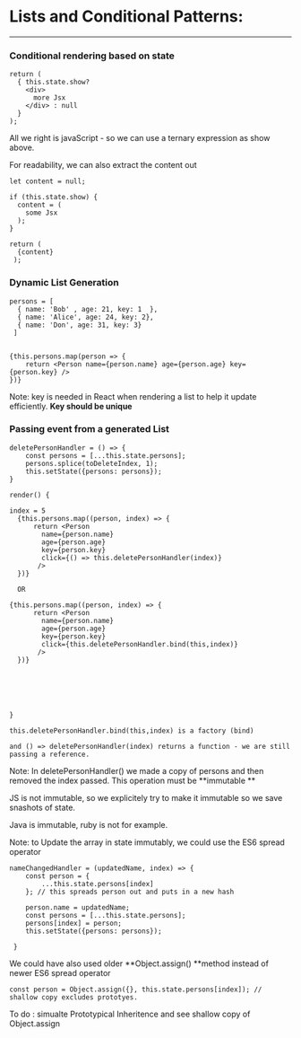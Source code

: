 # Lists and Conditional Patterns:

---

### Conditional rendering based on state

```
return (
  { this.state.show? 
    <div>
      more Jsx
    </div> : null
  }
);
```

All we right is javaScript - so we can use a ternary expression as show above.

For readability, we can also extract the content out

```
let content = null;

if (this.state.show) {
  content = (
    some Jsx
  );
}

return (
  {content}
 );
```

### Dynamic List Generation

```
persons = [
  { name: 'Bob' , age: 21, key: 1  }, 
  { name: 'Alice', age: 24, key: 2}, 
  { name: 'Don', age: 31, key: 3} 
 ]


{this.persons.map(person => {
    return <Person name={person.name} age={person.age} key={person.key} />
})}
```

Note: key is needed in React when rendering a list to help it update efficiently. **Key should be unique**

### Passing event from a generated List

```
deletePersonHandler = () => {
    const persons = [...this.state.persons];
    persons.splice(toDeleteIndex, 1);
    this.setState({persons: persons});
}

render() {

index = 5
  {this.persons.map((person, index) => {
      return <Person 
        name={person.name} 
        age={person.age} 
        key={person.key}
        click={() => this.deletePersonHandler(index)}
       />
  })}

  OR 

{this.persons.map((person, index) => {
      return <Person 
        name={person.name} 
        age={person.age} 
        key={person.key}
        click={this.deletePersonHandler.bind(this,index)}
       />
  })}






}
```

```
this.deletePersonHandler.bind(this,index) is a factory (bind)

and () => deletePersonHandler(index) returns a function - we are still passing a reference.
```

Note: In deletePersonHandler\(\) we made a copy of persons and then removed the index passed. This operation must be **immutable **

JS is not immutable, so we explicitely try to make it immutable so we save snashots of state.

Java is immutable, ruby is not for example.

Note:  to Update the array in state immutably, we could use the  ES6  spread operator

```
nameChangedHandler = (updatedName, index) => {
    const person = {
        ...this.state.persons[index]
    }; // this spreads person out and puts in a new hash 

    person.name = updatedName;
    const persons = [...this.state.persons];
    persons[index] = person;
    this.setState({persons: persons});

 }
```

We could have also used older **Object.assign\(\) **method instead of newer ES6 spread operator

```
const person = Object.assign({}, this.state.persons[index]); // shallow copy excludes prototyes.
```

To do : simualte Prototypical Inheritence and see shallow copy of Object.assign

